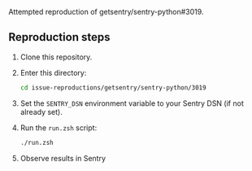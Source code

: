 Attempted reproduction of getsentry/sentry-python#3019.

## Reproduction steps

1. Clone this repository.
2. Enter this directory:

   ```zsh
   cd issue-reproductions/getsentry/sentry-python/3019
   ```

3. Set the `SENTRY_DSN` environment variable to your Sentry DSN (if not already set).
4. Run the `run.zsh` script:

   ```zsh
   ./run.zsh
   ```

5. Observe results in Sentry
